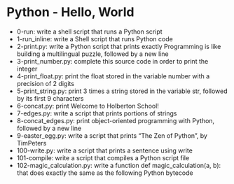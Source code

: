 # Python - Hello, World
* 0-run: write a shell script that runs a Python script
* 1-run_inline: write a Shell script that runs Python code
* 2-print.py: write a Python script that prints exactly Programming is like building a multilingual puzzle, followed by a new line
* 3-print_number.py: complete this source code in order to print the integer
* 4-print_float.py: print the float stored in the variable number with a precision of 2 digits
* 5-print_string.py: print 3 times a string stored in the variable str, followed by its first 9 characters
* 6-concat.py: print Welcome to Holberton School!
* 7-edges.py: write a script that prints portions of strings
* 8-concat_edges.py: print object-oriented programming with Python, followed by a new line
* 9-easter_egg.py: write a script that prints “The Zen of Python”, by TimPeters
* 100-write.py: write a script that prints a sentence using write
* 101-compile: write a script that compiles a Python script file
* 102-magic_calculation.py: write a function def magic_calculation(a, b): that does exactly the same as the following Python bytecode
